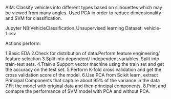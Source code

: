 
AIM: Classify vehicles into different types based on silhouettes which may be viewed from many angles. Used PCA in order to reduce dimensionality and SVM for classification.

Jupyter NB:VehicleClassification_Unsupervised learning
Dataset: vehicle-1.csv

Actions perform:

1.Basic EDA
2.Check for distribution of data.Perform feature engineering/ feature selection
3.Split into dependent/ independent variables. Split into train-test sets.
4.Train a Support vector machine using the train set and get the accuracy on the test set.
5.Perform K-fold cross validation and get the cross validation score of the model.
6.Use PCA from Scikit learn, extract Principal Components that capture about 95% of the variance in the data
7.Fit the model with original data and then principal components.
8.Print and comapre the performance of SVM model with PCA and without PCA.
